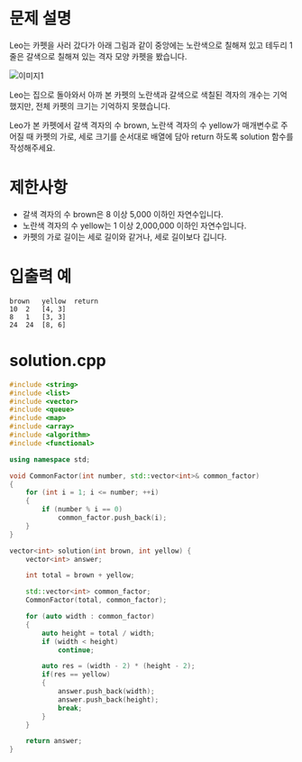 # 문제 설명
Leo는 카펫을 사러 갔다가 아래 그림과 같이 중앙에는 노란색으로 칠해져 있고 테두리 1줄은 갈색으로 칠해져 있는 격자 모양 카펫을 봤습니다.

![이미지1](https://grepp-programmers.s3.ap-northeast-2.amazonaws.com/files/production/b1ebb809-f333-4df2-bc81-02682900dc2d/carpet.png)

Leo는 집으로 돌아와서 아까 본 카펫의 노란색과 갈색으로 색칠된 격자의 개수는 기억했지만, 전체 카펫의 크기는 기억하지 못했습니다.

Leo가 본 카펫에서 갈색 격자의 수 brown, 노란색 격자의 수 yellow가 매개변수로 주어질 때 카펫의 가로, 세로 크기를 순서대로 배열에 담아 return 하도록 solution 함수를 작성해주세요.

# 제한사항
- 갈색 격자의 수 brown은 8 이상 5,000 이하인 자연수입니다.
- 노란색 격자의 수 yellow는 1 이상 2,000,000 이하인 자연수입니다.
- 카펫의 가로 길이는 세로 길이와 같거나, 세로 길이보다 깁니다.

# 입출력 예
```
brown	yellow	return
10	2	[4, 3]
8	1	[3, 3]
24	24	[8, 6]
```

# solution.cpp
```cpp
#include <string>
#include <list>
#include <vector>
#include <queue>
#include <map>
#include <array>
#include <algorithm>
#include <functional> 

using namespace std;

void CommonFactor(int number, std::vector<int>& common_factor)
{
	for (int i = 1; i <= number; ++i)
	{
		if (number % i == 0)
			common_factor.push_back(i);
	}
}

vector<int> solution(int brown, int yellow) {
	vector<int> answer;

	int total = brown + yellow;

	std::vector<int> common_factor;
	CommonFactor(total, common_factor);

	for (auto width : common_factor)
	{
		auto height = total / width;
		if (width < height)
			continue;

		auto res = (width - 2) * (height - 2);
		if(res == yellow)
		{
			answer.push_back(width);
			answer.push_back(height);
			break;
		}
	}

	return answer;
}
```
